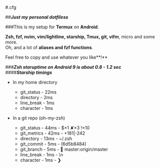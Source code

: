 
#.cfg

##***Just my personal dotfiless***

###This is my setup for **Termux** on **Android**.

**Zsh, fzf, nvim, vim/lightline, starship, Tmux,
git, vifm**, micro and some more. <br>
Oh, and a lot of **aliases and fzf functions**.

Feel free to copy and use whatever you like**!**

###***Zsh staruptime on Android 9 is about 0.8 - 1.2 sec***<br>
####***Starship timings***<br>

- In my home directory<br>
  - git_status  -  22ms <br>
  - directory   -   2ms <br>
  - line_break  -   1ms <br>
  - character   -   1ms <br>

- In a git repo (oh-my-zsh)<br>
  - git_status   -  44ms  -   $×1 ✘×3 !×10<br>
  - git_metrics  -  42ms  -   +181|-242<br>
  - directory    -  13ms  -   ~/.zsh<br>
  - git_commit   -   5ms  -   (6d5b8484)<br>
  - git_branch   -   5ms  -    master:origin/master<br>
  - line_break   -   1ms  -   \n<br>
  - character    -   1ms  -   ❯
